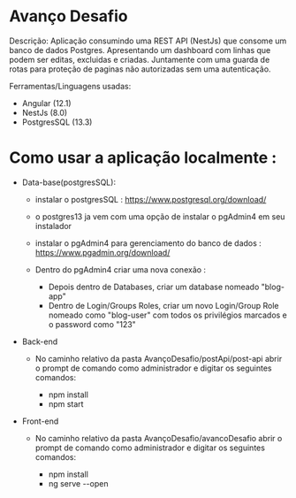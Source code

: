 # Avanço Desafio

Descrição:
Aplicação consumindo uma REST API (NestJs) que consome um banco de dados Postgres. Apresentando um dashboard com linhas que podem ser editas, excluidas e criadas. Juntamente com uma guarda de rotas para proteção de paginas não autorizadas sem uma autenticação.
					
   
Ferramentas/Linguagens usadas:

   - Angular (12.1)
   - NestJs  (8.0)
   - PostgresSQL (13.3)
					
# Como usar a aplicação localmente :

* Data-base(postgresSQL):
 
    * instalar o postgresSQL : https://www.postgresql.org/download/
    * o postgres13 ja vem com uma opção de instalar o pgAdmin4 em seu instalador
    * instalar o pgAdmin4 para gerenciamento do banco de dados : https://www.pgadmin.org/download/
    * Dentro do pgAdmin4 criar uma nova conexão :
    
       - Depois dentro de Databases, criar um database nomeado "blog-app" 
       - Dentro de Login/Groups Roles, criar um novo Login/Group Role nomeado como "blog-user" com todos os privilégios marcados e o password como "123"
       

* Back-end

    * No caminho relativo da pasta AvançoDesafio/postApi/post-api abrir o prompt de comando como administrador e digitar os seguintes comandos: 
    
        - npm install
        - npm start
        
					

* Front-end

   * No caminho relativo da pasta AvançoDesafio/avancoDesafio abrir o prompt de comando como administrador e digitar os seguintes comandos:
    
      - npm install
      - ng serve --open
      


        
 
		
 
